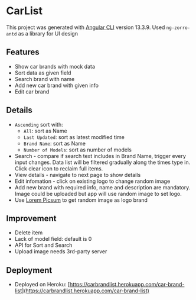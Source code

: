 # CarList

This project was generated with [Angular CLI](https://github.com/angular/angular-cli) version 13.3.9. Used `ng-zorro-antd` as a library for UI design

## Features
 - Show car brands with mock data
 - Sort data as given field
 - Search brand with name
 - Add new car brand with given info
 - Edit car brand
 
 ## Details
 - `Ascending` sort with:
     - `All`: sort as Name
     - `Last Updated`: sort as latest modified time
     - `Brand Name`: sort as Name
     - `Number of Models`: sort as number of models
 - Search - compare if search text includes in Brand Name, trigger every input changes. Data list will be filtered gradually along the times type in. Click clear icon to reclaim full items.
 - View details - navigate to next page to show details
 - Edit infomation - click on existing logo to change random image
 - Add new brand with required info, name and description are mandatory. Image could be uploaded but app will use random image to set logo.
 - Use [Lorem Picsum](https://picsum.photos/) to get random image as logo brand
 
## Improvement
- Delete item
- Lack of model field: default is 0
- API for Sort and Search
- Upload image needs 3rd-party server

## Deployment
- Deployed on Heroku: [https://carbrandlist.herokuapp.com/car-brand-list](https://carbrandlist.herokuapp.com/car-brand-list)

